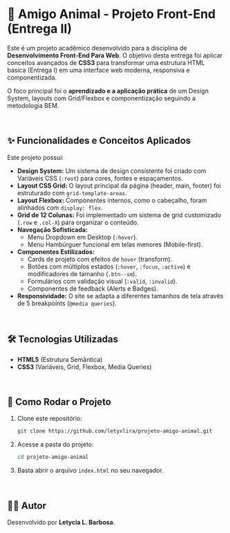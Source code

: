 # 🐾 Amigo Animal - Projeto Front-End (Entrega II)

Este é um projeto acadêmico desenvolvido para a disciplina de **Desenvolvimento Front-End Para Web**. O objetivo desta entrega foi aplicar conceitos avançados de **CSS3** para transformar uma estrutura HTML básica (Entrega I) em uma interface web moderna, responsiva e componentizada.

O foco principal foi o **aprendizado e a aplicação prática** de um Design System, layouts com Grid/Flexbox e componentização seguindo a metodologia BEM.

<br>

## ✨ Funcionalidades e Conceitos Aplicados

Este projeto possui:

* **Design System:** Um sistema de design consistente foi criado com Variáveis CSS (`:root`) para cores, fontes e espaçamentos.
* **Layout CSS Grid:** O layout principal da página (header, main, footer) foi estruturado com `grid-template-areas`.
* **Layout Flexbox:** Componentes internos, como o cabeçalho, foram alinhados com `display: flex`.
* **Grid de 12 Colunas:** Foi implementado um sistema de grid customizado (`.row` e `.col-X`) para organizar o conteúdo.
* **Navegação Sofisticada:**
    * Menu Dropdown em Desktop (`:hover`).
    * Menu Hambúrguer funcional em telas menores (Mobile-first).
* **Componentes Estilizados:**
    * Cards de projeto com efeitos de `hover` (transform).
    * Botões com múltiplos estados (`:hover`, `:focus`, `:active`) e modificadores de tamanho (`.btn--sm`).
    * Formulários com validação visual (`:valid`, `:invalid`).
    * Componentes de feedback (Alerts e Badges).
* **Responsividade:** O site se adapta a diferentes tamanhos de tela através de 5 breakpoints (`@media queries`).

<br>

## 🛠️ Tecnologias Utilizadas

* **HTML5** (Estrutura Semântica)
* **CSS3** (Variáveis, Grid, Flexbox, Media Queries)

<br>

## 🚀 Como Rodar o Projeto

1.  Clone este repositório:
    ```bash
    git clone https://github.com/letyxlira/projeto-amigo-animal.git
    ```
2.  Acesse a pasta do projeto:
    ```bash
    cd projeto-amigo-animal
    ```
3.  Basta abrir o arquivo `index.html` no seu navegador.

<br>

## 👨‍💻 Autor

Desenvolvido por **Letycia L. Barbosa**. 
